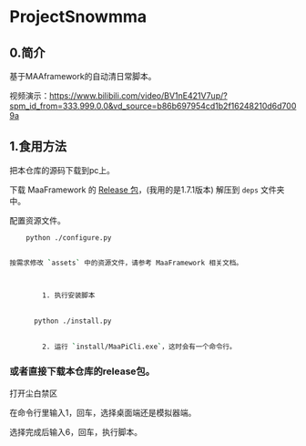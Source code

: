 # ProjectSnowmma
## 0.简介

基于MAAframework的自动清日常脚本。

视频演示：https://www.bilibili.com/video/BV1nE421V7up/?spm_id_from=333.999.0.0&vd_source=b86b697954cd1b2f16248210d6d7009a

## 1.食用方法

把本仓库的源码下载到pc上。

下载 MaaFramework 的 [Release 包](https://github.com/MaaXYZ/MaaFramework/releases)，(我用的是1.7.1版本) 解压到 `deps` 文件夹中。

配置资源文件。

```bash
    python ./configure.py
    

按需求修改 `assets` 中的资源文件，请参考 MaaFramework 相关文档。

    

        1. 执行安装脚本
           
     
      python ./install.py
      
      
        2. 运行 `install/MaaPiCli.exe`，这时会有一个命令行。

```
### 或者直接下载本仓库的release包。

打开尘白禁区

在命令行里输入1，回车，选择桌面端还是模拟器端。

选择完成后输入6，回车，执行脚本。

